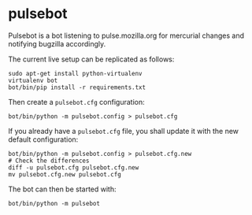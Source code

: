pulsebot
========

Pulsebot is a bot listening to pulse.mozilla.org for mercurial changes and notifying bugzilla accordingly.

The current live setup can be replicated as follows:

```
sudo apt-get install python-virtualenv
virtualenv bot
bot/bin/pip install -r requirements.txt
```

Then create a `pulsebot.cfg` configuration:

```
bot/bin/python -m pulsebot.config > pulsebot.cfg
```

If you already have a `pulsebot.cfg` file, you shall update it with the new
default configuration:

```
bot/bin/python -m pulsebot.config > pulsebot.cfg.new
# Check the differences
diff -u pulsebot.cfg pulsebot.cfg.new
mv pulsebot.cfg.new pulsebot.cfg
```

The bot can then be started with:

```
bot/bin/python -m pulsebot
```
